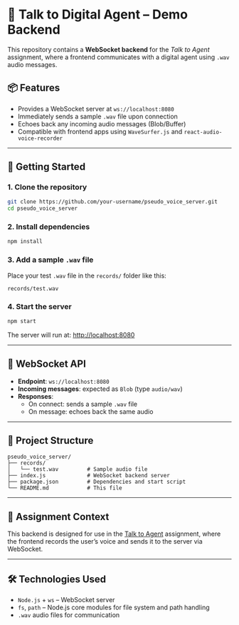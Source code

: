 # 🧠 Talk to Digital Agent – Demo Backend

This repository contains a **WebSocket backend** for the *Talk to Agent* assignment, where a frontend communicates with a digital agent using `.wav` audio messages.

## 📦 Features

- Provides a WebSocket server at `ws://localhost:8080`
- Immediately sends a sample `.wav` file upon connection
- Echoes back any incoming audio messages (Blob/Buffer)
- Compatible with frontend apps using `WaveSurfer.js` and `react-audio-voice-recorder`

---

## 🚀 Getting Started

### 1. Clone the repository

```bash
git clone https://github.com/your-username/pseudo_voice_server.git
cd pseudo_voice_server
```

### 2. Install dependencies

```bash
npm install
```

### 3. Add a sample `.wav` file

Place your test `.wav` file in the `records/` folder like this:

```
records/test.wav
```

### 4. Start the server

```bash
npm start
```

The server will run at: [http://localhost:8080](http://localhost:8080)

---

## 🔗 WebSocket API

- **Endpoint**: `ws://localhost:8080`
- **Incoming messages**: expected as `Blob` (type `audio/wav`)
- **Responses**:
  - On connect: sends a sample `.wav` file
  - On message: echoes back the same audio


---

## 📁 Project Structure

```
pseudo_voice_server/
├── records/
│   └── test.wav         # Sample audio file
├── index.js             # WebSocket backend server
├── package.json         # Dependencies and start script
└── README.md            # This file
```

---

## 📜 Assignment Context

This backend is designed for use in the [Talk to Agent](./Assignment_Talk_to_Agent_EN.pdf) assignment, where the frontend records the user’s voice and sends it to the server via WebSocket.

---

## 🛠 Technologies Used

- `Node.js` + `ws` – WebSocket server
- `fs`, `path` – Node.js core modules for file system and path handling
- `.wav` audio files for communication


